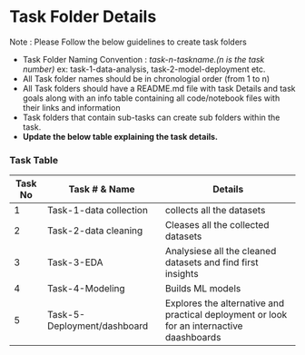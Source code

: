 # Task Folder Details

Note : Please Follow the below guidelines to create task folders
- Task Folder Naming Convention : _task-n-taskname.(n is the task number)_  ex: task-1-data-analysis, task-2-model-deployment etc.
- All Task folder names should be in chronologial order (from 1 to n)
- All Task folders should have a README.md file with task Details and task goals along with an info table containing all code/notebook files with their links and information
- Task folders that contain sub-tasks can create sub folders within the task.
- __Update the below table explaining the task details.__

### Task Table

| Task No| Task # & Name | Details |
|-|-|-|
|1| Task-1-data collection    | collects all the datasets      |
|2| Task-2-data cleaning   | Cleases all the collected datasets   |
|3| Task-3-EDA   |Analysiese all the cleaned datasets and find first insights   | 
|4| Task-4-Modeling | Builds ML models    |
|5| Task-5-Deployment/dashboard | Explores the alternative and practical deployment or look for an internactive daashboards      |

